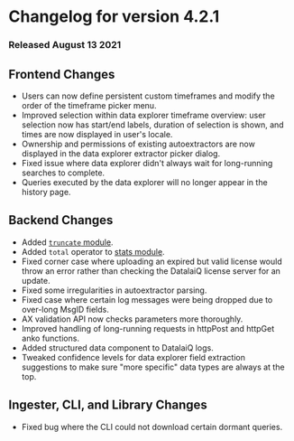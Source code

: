 # Changelog for version 4.2.1

### Released August 13 2021

## Frontend Changes
* Users can now define persistent custom timeframes and modify the order of the timeframe picker menu.
* Improved selection within data explorer timeframe overview: user selection now has start/end labels, duration of selection is shown, and times are now displayed in user's locale.
* Ownership and permissions of existing autoextractors are now displayed in the data explorer extractor picker dialog.
* Fixed issue where data explorer didn't always wait for long-running searches to complete.
* Queries executed by the data explorer will no longer appear in the history page.

## Backend Changes
* Added [`truncate` module](#!search/truncate/truncate.md).
* Added `total` operator to [stats module](#!search/stats/stats.md).
* Fixed corner case where uploading an expired but valid license would throw an error rather than checking the DatalaiQ license server for an update.
* Fixed some irregularities in autoextractor parsing.
* Fixed case where certain log messages were being dropped due to over-long MsgID fields.
* AX validation API now checks parameters more thoroughly.
* Improved handling of long-running requests in httpPost and httpGet anko functions.
* Added structured data component to DatalaiQ logs.
* Tweaked confidence levels for data explorer field extraction suggestions to make sure "more specific" data types are always at the top.

## Ingester, CLI, and Library Changes
* Fixed bug where the CLI could not download certain dormant queries.